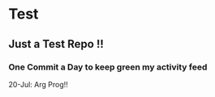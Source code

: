 # Test
## Just a Test Repo !!
### One Commit a Day to keep green my activity feed 

20-Jul: Arg Prog!!


